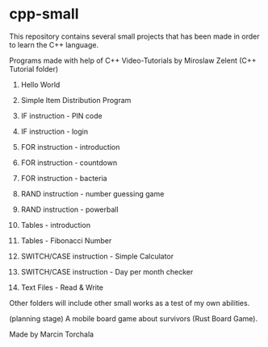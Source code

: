 # cpp-small
This repository contains several small projects that has been made in order to learn the C++ language.

Programs made with help of C++ Video-Tutorials by Miroslaw Zelent (C++ Tutorial folder)

1) Hello World
 
2) Simple Item Distribution Program
 
3) IF instruction - PIN code
 
4) IF instruction - login
 
5) FOR instruction - introduction
 
6) FOR instruction - countdown
 
7) FOR instruction - bacteria
 
8) RAND instruction - number guessing game
 
9) RAND instruction - powerball
 
10) Tables - introduction
 
11) Tables - Fibonacci Number
 
12) SWITCH/CASE instruction - Simple Calculator
 
13) SWITCH/CASE instruction - Day per month checker
 
14) Text Files - Read & Write


Other folders will include other small works as a test of my own abilities.

(planning stage) A mobile board game about survivors (Rust Board Game).



Made by Marcin Torchala
